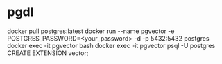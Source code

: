 # pgdl

docker pull postgres:latest
docker run --name pgvector -e POSTGRES_PASSWORD=<your_password> -d -p 5432:5432 postgres
docker exec -it pgvector bash
docker exec -it pgvector psql -U postgres
CREATE EXTENSION vector;
